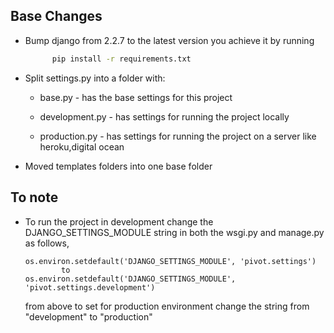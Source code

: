 ## Base Changes- Bump django from 2.2.7 to the latest version    you achieve it by running   ```bash        pip install -r requirements.txt- Split settings.py into a folder with:      - base.py - has the base settings for this project        - development.py - has settings for running the project locally      - production.py - has settings for running the project on a server like heroku,digital ocean    - Moved templates folders into one base folder## To note - To run the project in development change the DJANGO_SETTINGS_MODULE string in both     the wsgi.py and manage.py as follows,      ```  os.environ.setdefault('DJANGO_SETTINGS_MODULE', 'pivot.settings')             to   os.environ.setdefault('DJANGO_SETTINGS_MODULE', 'pivot.settings.development')    ```    from above to set for production environment change the string from "development" to "production"